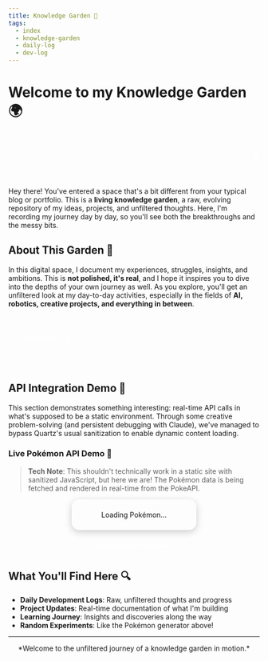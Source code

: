 ```yaml
---
title: Knowledge Garden 🌱
tags:
  - index
  - knowledge-garden
  - daily-log
  - dev-log
---
```


# Welcome to my Knowledge Garden 🌍

<marquee style="
  color: #ffffff;
  font-size: 1.2em;
  padding: 10px;
  margin: 20px 0;
  border-top: 1px solid rgba(255,255,255,0.2);
  border-bottom: 1px solid rgba(255,255,255,0.2);
">
  🤖 Welcome to my digital chaos! | 🎮 Yes, that Pokémon API really works | 🧠 I bullied an AI into helping me break this static site | 🌱 Growing digital gardens and chaos emeralds | 🚀 Where we're going, we don't need sanitization
</marquee>

Hey there! You've entered a space that's a bit different from your typical blog or portfolio. This is a **living knowledge garden**, a raw, evolving repository of my ideas, projects, and unfiltered thoughts. Here, I'm recording my journey day by day, so you'll see both the breakthroughs and the messy bits.

## About This Garden 🌿

In this digital space, I document my experiences, struggles, insights, and ambitions. This is **not polished, it's real**, and I hope it inspires you to dive into the depths of your own journey as well. As you explore, you'll get an unfiltered look at my day-to-day activities, especially in the fields of **AI, robotics, creative projects, and everything in between**.

<a id="daily-note-link" href="#" style="
  display: inline-block;
  padding: 12px 24px;
  font-size: 1.2em;
  font-weight: normal;
  text-align: center;
  color: #ffffff;  /* White text */
  background: none;  /* Transparent background */
  border: 1px solid #ffffff;  /* Thin white border */
  border-radius: 4px;
  text-decoration: none;
  margin-top: 20px;
  margin-bottom: 30px;
">
  Daily Note 🗓
</a>

## API Integration Demo 🔌

This section demonstrates something interesting: real-time API calls in what's supposed to be a static environment. Through some creative problem-solving (and persistent debugging with Claude), we've managed to bypass Quartz's usual sanitization to enable dynamic content loading.

### Live Pokémon API Demo 🎲
> **Tech Note**: This shouldn't technically work in a static site with sanitized JavaScript, but here we are! The Pokémon data is being fetched and rendered in real-time from the PokeAPI.

<style>
  @keyframes shine {
    0% { left: -100%; }
    20% { left: 100%; }
    100% { left: 100%; }
  }

  @keyframes glow {
    0% { box-shadow: 0 0 15px rgba(255,255,255,0.1); }
    50% { box-shadow: 0 0 25px rgba(255,255,255,0.2); }
    100% { box-shadow: 0 0 15px rgba(255,255,255,0.1); }
  }

  @keyframes float {
    0% { transform: translateY(0px); }
    50% { transform: translateY(-10px); }
    100% { transform: translateY(0px); }
  }
</style>

<div style="
  width: 250px;
  margin-left: auto;
  margin-right: auto;
  text-align: center;
">
  <div id="pokemon-info" style="
    margin-bottom: 15px;
    background: linear-gradient(145deg, rgba(255,255,255,0.1) 0%, rgba(255,255,255,0.05) 100%);
    border-radius: 15px;
    padding: 20px;
    box-shadow: 0 4px 15px rgba(0,0,0,0.2), inset 0 0 30px rgba(255,255,255,0.05);
    border: 2px solid rgba(255,255,255,0.3);
    position: relative;
    overflow: hidden;
  ">Loading Pokémon...</div>

  <button id="refresh-button" style="
    display: inline-block;
    padding: 8px 16px;
    font-size: 1em;
    font-weight: bold;
    color: #ffffff;
    background: none;
    border: 1px solid #ffffff;
    border-radius: 4px;
    cursor: pointer;
  ">
    Get Another Pokémon
  </button>
</div>

<script>
  // Add type color mapping at the start of the script
  const typeColors = {
    normal: '#A8A878',
    fire: '#F08030',
    water: '#6890F0',
    electric: '#F8D030',
    grass: '#78C850',
    ice: '#98D8D8',
    fighting: '#C03028',
    poison: '#A040A0',
    ground: '#E0C068',
    flying: '#A890F0',
    psychic: '#F85888',
    bug: '#A8B820',
    rock: '#B8A038',
    ghost: '#705898',
    dragon: '#7038F8',
    dark: '#705848',
    steel: '#B8B8D0',
    fairy: '#EE99AC'
  };

  async function loadPokemon() {
    const pokemonInfo = document.getElementById('pokemon-info');
    try {
      const randomId = Math.floor(Math.random() * 150) + 1;
      const response = await fetch(`https://pokeapi.co/api/v2/pokemon/${randomId}`);
      const data = await response.json();

      // Get primary type and its color
      const primaryType = data.types[0].type.name;
      const typeColor = typeColors[primaryType] || '#71717A'; // Fallback color if type not found

      // Create elements with type-based styling
      const nameElement = document.createElement('h2');
      nameElement.textContent = data.name.toUpperCase();
      nameElement.style.margin = '0 0 15px 0';
      nameElement.style.fontSize = '1.5em';
      nameElement.style.fontWeight = 'bold';
      nameElement.style.letterSpacing = '0.05em';
      nameElement.style.textShadow = `0 0 10px ${typeColor}33`; // Using hex alpha

      const imageContainer = document.createElement('div');
      imageContainer.style.background = `linear-gradient(145deg, ${typeColor}11, ${typeColor}22)`;
      imageContainer.style.borderRadius = '10px';
      imageContainer.style.padding = '15px';
      imageContainer.style.margin = '0 -10px 15px -10px';
      imageContainer.style.border = `1px solid ${typeColor}22`;
      imageContainer.style.boxShadow = `inset 0 0 20px ${typeColor}11`;
      imageContainer.style.position = 'relative';

      // Shine effect
      const shineElement = document.createElement('div');
      shineElement.style.position = 'absolute';
      shineElement.style.top = '0';
      shineElement.style.left = '-100%';
      shineElement.style.width = '50%';
      shineElement.style.height = '100%';
      shineElement.style.background = 'linear-gradient(90deg, transparent, rgba(255,255,255,0.1), transparent)';
      shineElement.style.animation = 'shine 3s infinite';
      imageContainer.appendChild(shineElement);

      const imgElement = document.createElement('img');
      imgElement.src = data.sprites.front_default;
      imgElement.alt = data.name;
      imgElement.width = 120;
      imgElement.height = 120;
      imgElement.style.display = 'block';
      imgElement.style.margin = '0 auto';
      imgElement.style.filter = `drop-shadow(0 0 8px ${typeColor}33)`;
      imageContainer.appendChild(imgElement);

      const statsContainer = document.createElement('div');
      statsContainer.style.background = `linear-gradient(135deg, ${typeColor}11, ${typeColor}22)`;
      statsContainer.style.borderRadius = '8px';
      statsContainer.style.padding = '10px';
      statsContainer.style.marginTop = '10px';
      statsContainer.style.border = `1px solid ${typeColor}22`;
      statsContainer.style.boxShadow = `inset 0 0 15px ${typeColor}11`;

      const typeElement = document.createElement('p');
      typeElement.textContent = `Type: ${data.types.map(typeInfo => typeInfo.type.name).join(', ')}`;
      typeElement.style.margin = '5px 0';
      typeElement.style.fontWeight = 'bold';
      typeElement.style.color = 'rgba(255,255,255,0.9)';

      const heightElement = document.createElement('p');
      heightElement.textContent = `Height: ${data.height / 10} m`;
      heightElement.style.margin = '5px 0';
      heightElement.style.fontSize = '0.9em';
      heightElement.style.color = 'rgba(255,255,255,0.8)';

      const weightElement = document.createElement('p');
      weightElement.textContent = `Weight: ${data.weight / 10} kg`;
      weightElement.style.margin = '5px 0';
      weightElement.style.fontSize = '0.9em';
      weightElement.style.color = 'rgba(255,255,255,0.8)';

      // Clear and append elements
      pokemonInfo.innerHTML = '';
      pokemonInfo.appendChild(nameElement);
      pokemonInfo.appendChild(imageContainer);
      statsContainer.appendChild(typeElement);
      statsContainer.appendChild(heightElement);
      statsContainer.appendChild(weightElement);
      pokemonInfo.appendChild(statsContainer);

    } catch (error) {
      pokemonInfo.textContent = 'Failed to load Pokémon. Please try again later.';
      console.error('Error fetching Pokémon data:', error);
    }
  }

  // Initialize the first Pokémon on page load
  loadPokemon();

  // Add event listener to refresh button
  document.getElementById('refresh-button').addEventListener('click', loadPokemon);

  // Set Daily Note link to today's date
  (function setDailyNoteLink() {
    const link = document.getElementById('daily-note-link');
    if (link) {
      const today = new Date();
      const yyyy = today.getFullYear();
      const mm = String(today.getMonth() + 1).padStart(2, '0');
      const dd = String(today.getDate()).padStart(2, '0');
      link.href = `/Daily-Notes/${yyyy}-${mm}-${dd}`;
      link.innerText = `Daily Note 🗓`;
    }
  })();
</script>

## What You'll Find Here 🔍

- **Daily Development Logs**: Raw, unfiltered thoughts and progress
- **Project Updates**: Real-time documentation of what I'm building
- **Learning Journey**: Insights and discoveries along the way
- **Random Experiments**: Like the Pokémon generator above!

---

<div align="center">
*Welcome to the unfiltered journey of a knowledge garden in motion.*
</div>
